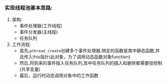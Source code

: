 ### 实现线程池基本思路:

1. 架构:
   * 事件处理器(工作线程)
   * 事件分发器(主线程)
   * 任务队列
2. 工作流程:
   * 首先,`pthread_create`创建多个事件处理器,绑定的函数是类中静态函数,并且传入this指针(此对象，为了调用动态函数对象function)
   * 然后,将到来的事件插入任务队列,其中任务队列的插入和删除都需要锁控制(共享变量)
   * 最后，运行时动态调用对象中的工作函数
